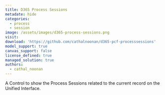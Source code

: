 ```yaml
---
title: D365 Process Sessions
metadate: hide
categories:
  - process
  - session
image: /assets/images/d365-process-sessions.png
visit: 
download: 'https://github.com/cathalnoonan/d365-pcf-processsessions'
model_support: true
canvas_support: false
license_defined: true
managed_solution: true
authors:
  - cathal_noonan
---
```

A Control to show the Process Sessions related to the current record on the Unified Interface.
